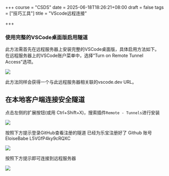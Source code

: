 +++
course = "CSDS"
date = 2025-06-18T18:26:21+08:00
draft = false
tags = ["技巧工具"]
title = "VScode远程连接"

+++

### 使用完整的VSCode桌面版启用隧道

此方法需首先在远程服务器上安装完整的VSCode桌面版，具体启用方法如下。  
在远程服务器上的VSCode账户菜单中，选择“Turn on Remote Tunnel Access”选项。

[![](https://img2023.cnblogs.com/blog/1437865/202311/1437865-20231109083744188-1547550133.png)](https://img2023.cnblogs.com/blog/1437865/202311/1437865-20231109083744188-1547550133.png)

此方法同样会获得一个与此远程服务器相关联的vscode.dev URL。

## 在本地客户端连接安全隧道

点击左侧的扩展按钮(或用 Ctrl+Shift+X)，搜索插件`Remote - Tunnels`进行安装

[![](https://img2023.cnblogs.com/blog/1437865/202311/1437865-20231109083807468-2040033700.png)](https://img2023.cnblogs.com/blog/1437865/202311/1437865-20231109083807468-2040033700.png)

按照下方提示登录GitHub查看注册的隧道
已经为乐宝注册好了 Github 账号
EloiseBabe
L5VGfP4ky9cRQXC

[![](https://img2023.cnblogs.com/blog/1437865/202311/1437865-20231109083827498-248586091.png)](https://img2023.cnblogs.com/blog/1437865/202311/1437865-20231109083827498-248586091.png)

按照下方提示即可连接到远程服务器

[![](https://img2023.cnblogs.com/blog/1437865/202311/1437865-20231109083848838-782567713.png)](https://img2023.cnblogs.com/blog/1437865/202311/1437865-20231109083848838-782567713.png)